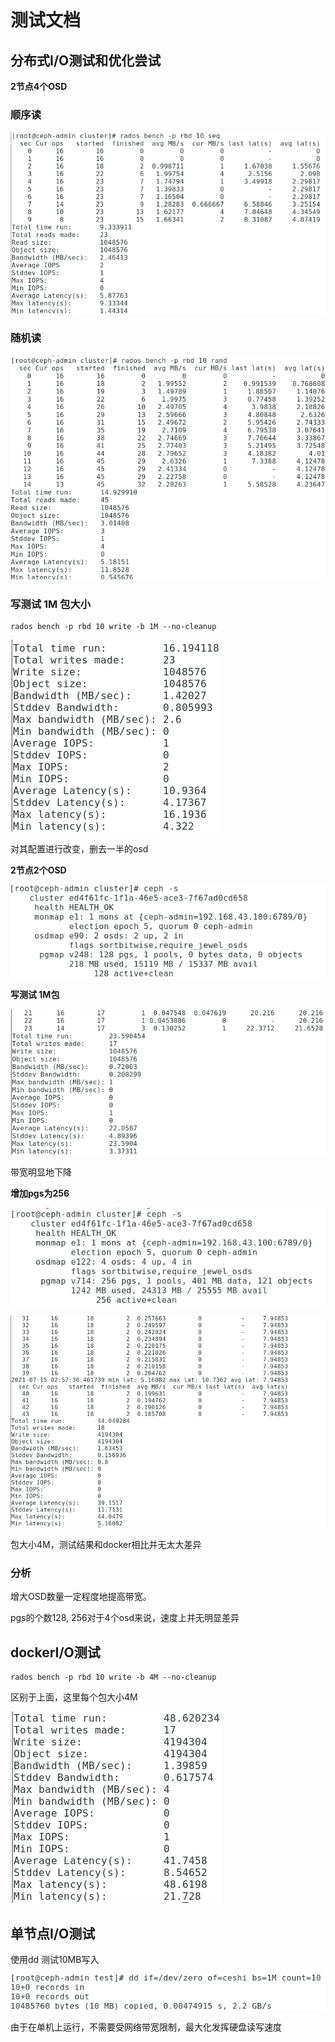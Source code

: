 # 测试文档

## 分布式I/O测试和优化尝试

**2节点4个OSD**

### 顺序读

![4_seq](files/4_seq.png)

### 随机读

![4_rand](files/4_rand.png)

### 写测试 1M 包大小

```shell
rados bench -p rbd 10 write -b 1M --no-cleanup
```

![4_10M](files/4_10M.png)



对其配置进行改变，删去一半的osd

**2节点2个OSD** 

![ceph_healthok](files/ceph_healthok.png)

**写测试 1M包**

![2_10M_](files/2_10M_.png)

带宽明显地下降

**增加pgs为256**

![ceph_4osd](files/ceph_4osd.png)

![256test](files/256test.png)

包大小4M，测试结果和docker相比并无太大差异

### 分析

增大OSD数量一定程度地提高带宽。

pgs的个数128, 256对于4个osd来说，速度上并无明显差异

## dockerI/O测试

```shell
rados bench -p rbd 10 write -b 4M --no-cleanup
```

区别于上面，这里每个包大小4M

![4_40M](files/4_40M.png)

## 单节点I/O测试

使用dd 测试10MB写入

![single10M](files/single10M.png)

由于在单机上运行，不需要受网络带宽限制，最大化发挥硬盘读写速度

